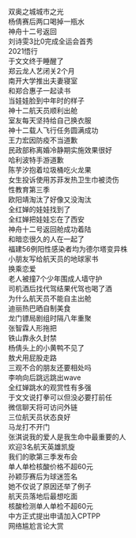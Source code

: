 双奥之城城市之光  
杨倩赛后两口喝掉一瓶水  
神舟十二号返回  
刘诗雯3比0完成全运会首秀  
2021悟行  
于文文终于睡醒了  
郑云龙人艺闭关2个月  
南开大学推出夫妻寝室  
和郑合惠子一起读书  
当娃娃脸到中年时的样子  
神十二航天员顺利出舱  
室友每天坚持给自己换衣服  
神十二载人飞行任务圆满成功  
王力宏因防疫不当道歉  
民政部称离婚冷静期实施效果很好  
哈利波特手游道歉  
陈芋汐抱着垃圾桶吃火龙果  
女生投诉使用苏菲发热卫生巾被烫伤  
性教育第三季  
欧阳靖淘汰了好像又没淘汰  
全红婵的娃娃找到了  
全红婵把娃娃忘在了西安  
神舟十二号返回舱成功着陆  
和暗恋很久的人在一起了  
福建56例阳性感染者均为德尔塔变异株  
小朋友写给航天员的地球家书  
换乘恋爱  
老人被撞7个少年围成人墙守护  
司机酒后找代驾结果代驾也喝了酒  
为什么航天员不能自主出舱  
迪丽热巴晒自制美食  
龙门镖局剧组时隔八年重聚  
张智霖人形拖把  
铁山靠永久封禁  
杨倩头上的小黄鸭不见了  
敖犬用屁股走路  
三观不合的朋友还要相处吗  
李响向后跳远跳出wave  
全红婵跳水的观赏性有多强  
于文文说打拳可以但没必要打前任  
微信聊天将可访问外链  
三位航天员状态良好  
马龙打不开门  
张淇说我的爱人是我生命中最重要的人  
欢迎3名航天英雄凯旋  
我们的歌第三季发布会  
单人单检核酸价格不超60元  
孙颖莎赛后为球迷签名  
她不仅说了原因还举了例子  
航天员落地后最想吃面  
核酸检测单人单检不超60元  
中方正式提出申请加入CPTPP  
网络尴尬言论大赏  
